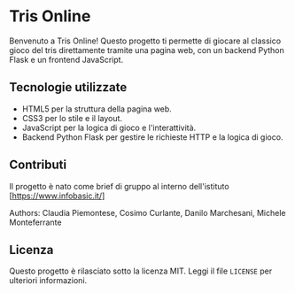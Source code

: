 # Tris Online

Benvenuto a Tris Online! Questo progetto ti permette di giocare al classico gioco del tris direttamente tramite una pagina web, con un backend Python Flask e un frontend JavaScript.

## Tecnologie utilizzate

- HTML5 per la struttura della pagina web.
- CSS3 per lo stile e il layout.
- JavaScript per la logica di gioco e l'interattività.
- Backend Python Flask per gestire le richieste HTTP e la logica di gioco.

## Contributi

Il progetto è nato come brief di gruppo al interno dell'istituto [https://www.infobasic.it/]

Authors: Claudia Piemontese, Cosimo Curlante, Danilo Marchesani, Michele Monteferrante

## Licenza

Questo progetto è rilasciato sotto la licenza MIT. Leggi il file `LICENSE` per ulteriori informazioni.
